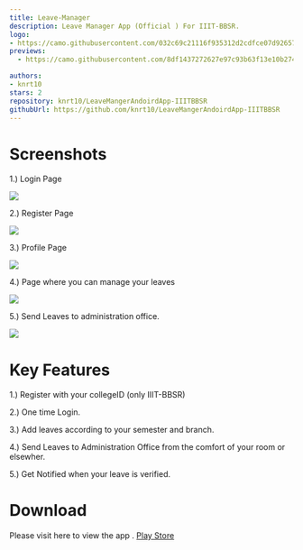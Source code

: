 ```yaml
---
title: Leave-Manager
description: Leave Manager App (Official ) For IIIT-BBSR.
logo:
- https://camo.githubusercontent.com/032c69c21116f935312d2cdfce07d92657cac66d/687474703a2f2f7265732e636c6f7564696e6172792e636f6d2f6473797667357877692f696d6167652f75706c6f61642f76313532303234353931332f6472617761626c652d787878686470692d69636f6e5f7464736761622e706e67
previews:
  - https://camo.githubusercontent.com/8df1437272627e97c93b63f13e10b27474b68c4d/687474703a2f2f7265732e636c6f7564696e6172792e636f6d2f6473797667357877692f696d6167652f75706c6f61642f76313532303234313538322f656469745f6c656176655f6b79746b73692e676966

authors:
- knrt10
stars: 2
repository: knrt10/LeaveMangerAndoirdApp-IIITBBSR
githubUrl: https://github.com/knrt10/LeaveMangerAndoirdApp-IIITBBSR
---
```


# Screenshots

1.) Login Page

<img src="http://res.cloudinary.com/dsyvg5xwi/image/upload/v1520240091/1_sztxlw.webp" class="img-fluid"/>

2.) Register Page

<img src="http://res.cloudinary.com/dsyvg5xwi/image/upload/v1520240168/register_hl0qwa.webp" class="img-fluid"/>

3.) Profile Page

<img src="http://res.cloudinary.com/dsyvg5xwi/image/upload/v1520240351/profile_zqve9c.webp" class="img-fluid"/>

4.) Page where you can manage your leaves

<img src="http://res.cloudinary.com/dsyvg5xwi/image/upload/v1520240376/leave_dg2ai2.webp" class="img-fluid"/>

5.) Send Leaves to administration office.

<img src="http://res.cloudinary.com/dsyvg5xwi/image/upload/v1520240382/adminis_uxisnx.webp" class="img-fluid"/>

# Key Features
1.) Register with your collegeID (only IIIT-BBSR)

2.) One time Login.

3.) Add leaves according to your semester and branch.

4.) Send Leaves to Administration Office from the comfort of your room or elsewher.

5.) Get Notified when your leave is verified.

# Download
Please visit here to view the app .
<a href="https://play.google.com/store/apps/details?id=com.test.leavemanageriiitbbsrmyapp"> Play Store </a>
